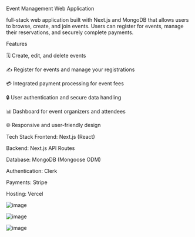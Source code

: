 Event Management Web Application

full-stack web application built with Next.js and MongoDB that allows users to browse, create, and join events. Users can register for events, manage their reservations, and securely complete payments.

Features

🗓️ Create, edit, and delete events

✍️ Register for events and manage your registrations

💳 Integrated payment processing for event fees

🔒 User authentication and secure data handling

📊 Dashboard for event organizers and attendees

🌐 Responsive and user-friendly design

Tech Stack
Frontend: Next.js (React)

Backend: Next.js API Routes

Database: MongoDB (Mongoose ODM)

Authentication: Clerk

Payments: Stripe 

Hosting: Vercel


![image](https://github.com/user-attachments/assets/70698ebc-768c-4632-af98-92a72bd44651)

![image](https://github.com/user-attachments/assets/109d7120-0b63-44b6-a970-e56a35511114)


![image](https://github.com/user-attachments/assets/b0788003-94d1-488e-97f2-c5e7a2cb9d33)
